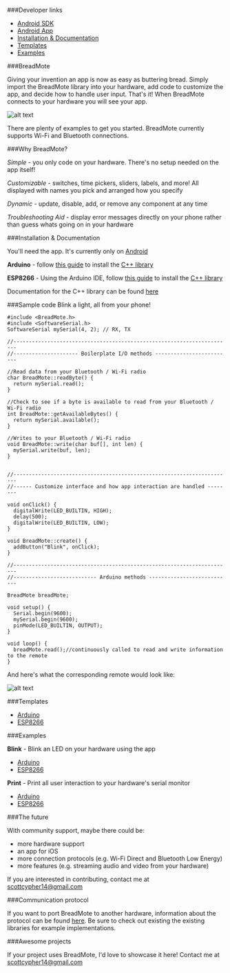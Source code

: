 ###Developer links

* [Android SDK](https://github.com/ScottCypher/BreadMote-Android)
* [Android App](https://play.google.com/apps/testing/com.cypher.breadmote)
* [Installation & Documentation](#installation--documentation)
* [Templates](#templates)
* [Examples](#examples)

###BreadMote

Giving your invention an app is now as easy as buttering bread. Simply import the BreadMote library into your hardware, add code to customize the app, and decide how to handle user input. That's it! When BreadMote connects to your hardware you will see your app.

![alt text](http://scottcypher.github.io/BreadMote/highlight.png "BreadMote screenshot")

There are plenty of examples to get you started. BreadMote currently supports Wi-Fi and Bluetooth connections.

###Why BreadMote?

*Simple* - you only code on your hardware. There's no setup needed on the app itself!

*Customizable* - switches, time pickers, sliders, labels, and more! All displayed with names you pick and arranged how you specify

*Dynamic* - update, disable, add, or remove any component at any time

*Troubleshooting Aid* - display error messages directly on your phone rather than guess whats going on in your hardware

###Installation & Documentation

You'll need the app. It's currently only on [Android](https://play.google.com/apps/testing/com.cypher.breadmote)

**Arduino** - follow [this guide](https://www.arduino.cc/en/Guide/Libraries) to install the [C++ library](https://github.com/ScottCypher/BreadMote/tree/master/libraries/c%2B%2B/)

**ESP8266** - Using the Arduino IDE, follow [this guide](https://www.arduino.cc/en/Guide/Libraries) to install the [C++ library](https://github.com/ScottCypher/BreadMote/tree/master/libraries/c%2B%2B/)

Documentation for the C++ library can be found [here](http://scottcypher.github.io/BreadMote/libraries/c++/class_bread_mote.html)


###Sample code
Blink a light, all from your phone!

    #include <BreadMote.h>
    #include <SoftwareSerial.h>
    SoftwareSerial mySerial(4, 2); // RX, TX
    
    //-----------------------------------------------------------------------
    //--------------------- Boilerplate I/O methods -------------------------
    
    //Read data from your Bluetooth / Wi-Fi radio
    char BreadMote::readByte() {
      return mySerial.read();
    }
    
    //Check to see if a byte is available to read from your Bluetooth / Wi-Fi radio
    int BreadMote::getAvailableBytes() {
      return mySerial.available();
    }
    
    //Writes to your Bluetooth / Wi-Fi radio
    void BreadMote::write(char buf[], int len) {
      mySerial.write(buf, len);
    }


    //-----------------------------------------------------------------------
    //------ Customize interface and how app interaction are handled --------

    void onClick() {
      digitalWrite(LED_BUILTIN, HIGH);
      delay(500);
      digitalWrite(LED_BUILTIN, LOW);
    }

    void BreadMote::create() {
      addButton("Blink", onClick);
    }

    //-----------------------------------------------------------------------
    //--------------------------- Arduino methods ---------------------------

    BreadMote breadMote;

    void setup() {
      Serial.begin(9600);
      mySerial.begin(9600);
      pinMode(LED_BUILTIN, OUTPUT);
    }

    void loop() {
      breadMote.read();//continuously called to read and write information to the remote
    }

And here's what the corresponding remote would look like:

![alt text](http://scottcypher.github.io/BreadMote/screenshot.png "Blink BreadMote screenshot")


###Templates

* [Arduino](https://github.com/ScottCypher/BreadMote/blob/master/arduino/template/template.ino)
* [ESP8266](https://github.com/ScottCypher/BreadMote/blob/master/esp8266/template/template.ino)

###Examples

**Blink** - Blink an LED on your hardware using the app

* [Arduino](https://github.com/ScottCypher/BreadMote/blob/master/arduino/blink/blink.ino)
* [ESP8266](https://github.com/ScottCypher/BreadMote/blob/master/esp8266/blink/blink.ino)

**Print** - Print all user interaction to your hardware's serial monitor

* [Arduino](https://github.com/ScottCypher/BreadMote/blob/master/arduino/print/print.ino)
* [ESP8266](https://github.com/ScottCypher/BreadMote/blob/master/esp8266/print/print.ino)

###The future

With community support, maybe there could be:

* more hardware support
* an app for iOS
* more connection protocols (e.g. Wi-Fi Direct and Bluetooth Low Energy)
* more features (e.g. streaming audio and video from your hardware)

If you are interested in contributing, contact me at scottcypher14@gmail.com

###Communication protocol

If you want to port BreadMote to another hardware, information about the protocol can be found [here](http://scottcypher.github.io/BreadMote/protocol.md). Be sure to check out existing the existing libraries for example implementations.

###Awesome projects

If your project uses BreadMote, I'd love to showcase it here! Contact me at scottcypher14@gmail.com
